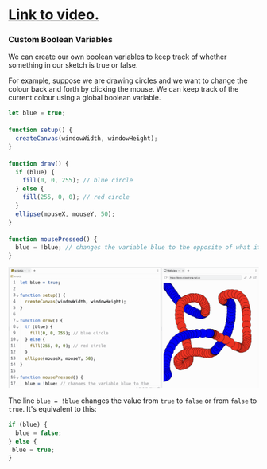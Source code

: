 # [Link to video.]()

### Custom Boolean Variables

We can create our own boolean variables to keep track of whether something in our sketch is true or false. 

For example, suppose we are drawing circles and we want to change the colour back and forth by clicking the mouse. We can keep track of the current colour using a global boolean variable.

```js
let blue = true;

function setup() {
  createCanvas(windowWidth, windowHeight);
}

function draw() {
  if (blue) {
    fill(0, 0, 255); // blue circle
  } else {
    fill(255, 0, 0); // red circle
  }
  ellipse(mouseX, mouseY, 50);
}

function mousePressed() {
  blue = !blue; // changes the variable blue to the opposite of what it was before
}
```

![](../../Images/Blue_And_Red_.png)

The line `blue = !blue` changes the value from `true` to `false` or from `false` to `true`. It's equivalent to this:

```js
if (blue) {
  blue = false;
} else {
 blue = true;
}
```
